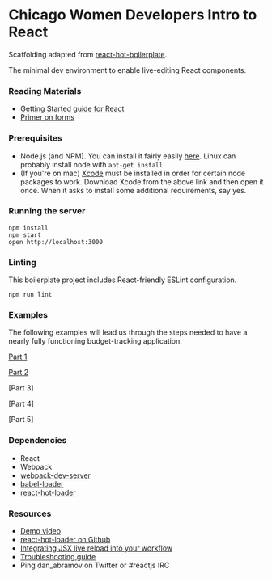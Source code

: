 Chicago Women Developers Intro to React
=====================

Scaffolding adapted from [react-hot-boilerplate](https://github.com/gaearon/react-hot-boilerplate).

The minimal dev environment to enable live-editing React components.

### Reading Materials
- [Getting Started guide for React](https://facebook.github.io/react/docs/getting-started.html)
- [Primer on forms](http://blog.iansinnott.com/managing-state-and-controlled-form-fields-with-react/)

### Prerequisites
- Node.js (and NPM). You can install it fairly easily [here](https://nodejs.org/en/).
  Linux can probably install node with `apt-get install`
- (If you're on mac) [Xcode](https://developer.apple.com/xcode/download/) must be installed in order
  for certain node packages to work. Download Xcode from the above link and then open it once. When
  it asks to install some additional requirements, say yes.

### Running the server
```
npm install
npm start
open http://localhost:3000
```

### Linting

This boilerplate project includes React-friendly ESLint configuration.

```
npm run lint
```

### Examples
The following examples will lead us through the steps needed to have
a nearly fully functioning budget-tracking application.

[Part 1](https://github.com/yjkogan/example-budget-tracking-app/wiki/Part-1)

[Part 2](https://github.com/yjkogan/example-budget-tracking-app/wiki/Part-2)

[Part 3]

[Part 4]

[Part 5]

### Dependencies

* React
* Webpack
* [webpack-dev-server](https://github.com/webpack/webpack-dev-server)
* [babel-loader](https://github.com/babel/babel-loader)
* [react-hot-loader](https://github.com/gaearon/react-hot-loader)

### Resources

* [Demo video](http://vimeo.com/100010922)
* [react-hot-loader on Github](https://github.com/gaearon/react-hot-loader)
* [Integrating JSX live reload into your workflow](http://gaearon.github.io/react-hot-loader/getstarted/)
* [Troubleshooting guide](https://github.com/gaearon/react-hot-loader/blob/master/docs/Troubleshooting.md)
* Ping dan_abramov on Twitter or #reactjs IRC
